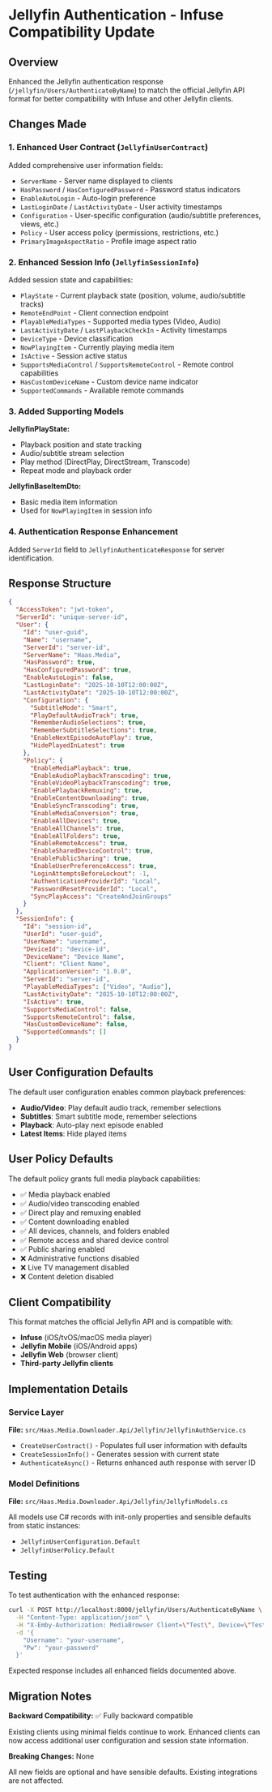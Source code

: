 # Jellyfin Authentication - Infuse Compatibility Update

## Overview

Enhanced the Jellyfin authentication response (`/jellyfin/Users/AuthenticateByName`) to match the official Jellyfin API format for better compatibility with Infuse and other Jellyfin clients.

## Changes Made

### 1. Enhanced User Contract (`JellyfinUserContract`)

Added comprehensive user information fields:

- `ServerName` - Server name displayed to clients
- `HasPassword` / `HasConfiguredPassword` - Password status indicators
- `EnableAutoLogin` - Auto-login preference
- `LastLoginDate` / `LastActivityDate` - User activity timestamps
- `Configuration` - User-specific configuration (audio/subtitle preferences, views, etc.)
- `Policy` - User access policy (permissions, restrictions, etc.)
- `PrimaryImageAspectRatio` - Profile image aspect ratio

### 2. Enhanced Session Info (`JellyfinSessionInfo`)

Added session state and capabilities:

- `PlayState` - Current playback state (position, volume, audio/subtitle tracks)
- `RemoteEndPoint` - Client connection endpoint
- `PlayableMediaTypes` - Supported media types (Video, Audio)
- `LastActivityDate` / `LastPlaybackCheckIn` - Activity timestamps
- `DeviceType` - Device classification
- `NowPlayingItem` - Currently playing media item
- `IsActive` - Session active status
- `SupportsMediaControl` / `SupportsRemoteControl` - Remote control capabilities
- `HasCustomDeviceName` - Custom device name indicator
- `SupportedCommands` - Available remote commands

### 3. Added Supporting Models

**JellyfinPlayState:**

- Playback position and state tracking
- Audio/subtitle stream selection
- Play method (DirectPlay, DirectStream, Transcode)
- Repeat mode and playback order

**JellyfinBaseItemDto:**

- Basic media item information
- Used for `NowPlayingItem` in session info

### 4. Authentication Response Enhancement

Added `ServerId` field to `JellyfinAuthenticateResponse` for server identification.

## Response Structure

```json
{
  "AccessToken": "jwt-token",
  "ServerId": "unique-server-id",
  "User": {
    "Id": "user-guid",
    "Name": "username",
    "ServerId": "server-id",
    "ServerName": "Haas.Media",
    "HasPassword": true,
    "HasConfiguredPassword": true,
    "EnableAutoLogin": false,
    "LastLoginDate": "2025-10-10T12:00:00Z",
    "LastActivityDate": "2025-10-10T12:00:00Z",
    "Configuration": {
      "SubtitleMode": "Smart",
      "PlayDefaultAudioTrack": true,
      "RememberAudioSelections": true,
      "RememberSubtitleSelections": true,
      "EnableNextEpisodeAutoPlay": true,
      "HidePlayedInLatest": true
    },
    "Policy": {
      "EnableMediaPlayback": true,
      "EnableAudioPlaybackTranscoding": true,
      "EnableVideoPlaybackTranscoding": true,
      "EnablePlaybackRemuxing": true,
      "EnableContentDownloading": true,
      "EnableSyncTranscoding": true,
      "EnableMediaConversion": true,
      "EnableAllDevices": true,
      "EnableAllChannels": true,
      "EnableAllFolders": true,
      "EnableRemoteAccess": true,
      "EnableSharedDeviceControl": true,
      "EnablePublicSharing": true,
      "EnableUserPreferenceAccess": true,
      "LoginAttemptsBeforeLockout": -1,
      "AuthenticationProviderId": "Local",
      "PasswordResetProviderId": "Local",
      "SyncPlayAccess": "CreateAndJoinGroups"
    }
  },
  "SessionInfo": {
    "Id": "session-id",
    "UserId": "user-guid",
    "UserName": "username",
    "DeviceId": "device-id",
    "DeviceName": "Device Name",
    "Client": "Client Name",
    "ApplicationVersion": "1.0.0",
    "ServerId": "server-id",
    "PlayableMediaTypes": ["Video", "Audio"],
    "LastActivityDate": "2025-10-10T12:00:00Z",
    "IsActive": true,
    "SupportsMediaControl": false,
    "SupportsRemoteControl": false,
    "HasCustomDeviceName": false,
    "SupportedCommands": []
  }
}
```

## User Configuration Defaults

The default user configuration enables common playback preferences:

- **Audio/Video**: Play default audio track, remember selections
- **Subtitles**: Smart subtitle mode, remember selections
- **Playback**: Auto-play next episode enabled
- **Latest Items**: Hide played items

## User Policy Defaults

The default policy grants full media playback capabilities:

- ✅ Media playback enabled
- ✅ Audio/video transcoding enabled
- ✅ Direct play and remuxing enabled
- ✅ Content downloading enabled
- ✅ All devices, channels, and folders enabled
- ✅ Remote access and shared device control
- ✅ Public sharing enabled
- ❌ Administrative functions disabled
- ❌ Live TV management disabled
- ❌ Content deletion disabled

## Client Compatibility

This format matches the official Jellyfin API and is compatible with:

- **Infuse** (iOS/tvOS/macOS media player)
- **Jellyfin Mobile** (iOS/Android apps)
- **Jellyfin Web** (browser client)
- **Third-party Jellyfin clients**

## Implementation Details

### Service Layer

**File:** `src/Haas.Media.Downloader.Api/Jellyfin/JellyfinAuthService.cs`

- `CreateUserContract()` - Populates full user information with defaults
- `CreateSessionInfo()` - Generates session with current state
- `AuthenticateAsync()` - Returns enhanced auth response with server ID

### Model Definitions

**File:** `src/Haas.Media.Downloader.Api/Jellyfin/JellyfinModels.cs`

All models use C# records with init-only properties and sensible defaults from static instances:

- `JellyfinUserConfiguration.Default`
- `JellyfinUserPolicy.Default`

## Testing

To test authentication with the enhanced response:

```bash
curl -X POST http://localhost:8000/jellyfin/Users/AuthenticateByName \
  -H "Content-Type: application/json" \
  -H "X-Emby-Authorization: MediaBrowser Client=\"Test\", Device=\"TestDevice\", DeviceId=\"test-123\", Version=\"1.0.0\"" \
  -d '{
    "Username": "your-username",
    "Pw": "your-password"
  }'
```

Expected response includes all enhanced fields documented above.

## Migration Notes

**Backward Compatibility:** ✅ Fully backward compatible

Existing clients using minimal fields continue to work. Enhanced clients can now access additional user configuration and session state information.

**Breaking Changes:** None

All new fields are optional and have sensible defaults. Existing integrations are not affected.
